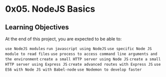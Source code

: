 # 0x05. NodeJS Basics

## Learning Objectives

At the end of this project, you are expected to be able to:

`use NodeJS modules`
`run javascript using NodeJS`
`use specific Node JS module to read files`
`use process to access command line arguments and the environment`
`create a small HTTP server using Node JS`
`create a small HTTP server using Express JS`
`create advanced routes with Express JS`
`use ES6 with Node JS with Babel-node`
`use Nodemon to develop faster`
